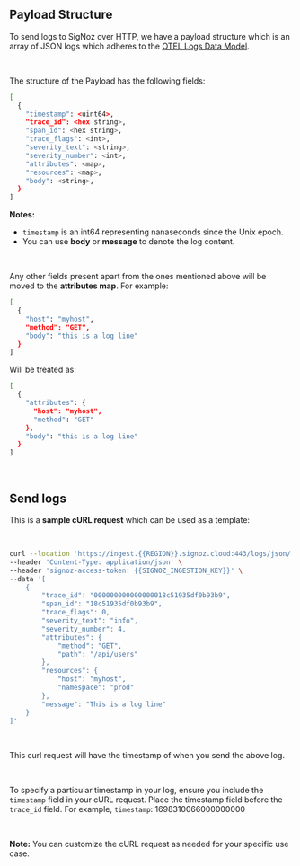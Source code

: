 ## Payload Structure

To send logs to SigNoz over HTTP, we have a payload structure which is an array of JSON logs which adheres to the [OTEL Logs Data Model](https://opentelemetry.io/docs/specs/otel/logs/data-model/).

&nbsp;

The structure of the Payload has the following fields:

```bash
[
  {
    "timestamp": <uint64>,
    "trace_id": <hex string>,
    "span_id": <hex string>,
    "trace_flags": <int>,
    "severity_text": <string>,
    "severity_number": <int>,
    "attributes": <map>,
    "resources": <map>,
    "body": <string>,
  }
]
```
**Notes:**
* `timestamp` is an int64 representing nanaseconds since the Unix epoch.
*  You can use **body** or **message** to denote the log content.

&nbsp;

Any other fields present apart from the ones mentioned above will be moved to the **attributes map**. For example: 

```bash
[
  {
    "host": "myhost",
    "method": "GET",
    "body": "this is a log line"
  }
]
```

Will be treated as:
```bash
[
  {
    "attributes": {
      "host": "myhost",
      "method": "GET"
    },
    "body": "this is a log line"
  }
]
```
&nbsp;

## Send logs 

This is a **sample cURL request** which can be used as a template: 

&nbsp;

```bash
curl --location 'https://ingest.{{REGION}}.signoz.cloud:443/logs/json/' \
--header 'Content-Type: application/json' \
--header 'signoz-access-token: {{SIGNOZ_INGESTION_KEY}}' \
--data '[
    {
        "trace_id": "000000000000000018c51935df0b93b9",
        "span_id": "18c51935df0b93b9",
        "trace_flags": 0,
        "severity_text": "info",
        "severity_number": 4,
        "attributes": {
            "method": "GET",
            "path": "/api/users"
        },
        "resources": {
            "host": "myhost",
            "namespace": "prod"
        },
        "message": "This is a log line"
    }
]'
```
&nbsp;

This curl request will have the timestamp of when you send the above log.

&nbsp;

To specify a particular timestamp in your log, ensure you include the `timestamp` field in your cURL request. Place the timestamp field before the `trace_id` field. For example, `timestamp`: 1698310066000000000

&nbsp;

**Note:**  You can customize the cURL request as needed for your specific use case.